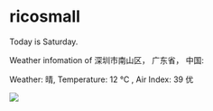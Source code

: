 # ricosmall

Today is Saturday.

Weather infomation of 深圳市南山区， 广东省， 中国: 

Weather: 晴, Temperature: 12 ℃ , Air Index: 39 优

<img src="https://github-readme-stats.vercel.app/api?username=ricosmall&show_icons=true" />
